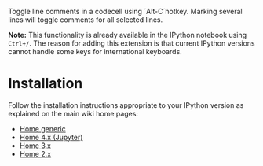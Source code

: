 Toggle line comments in a codecell using ´Alt-C´hotkey. Marking several lines will toggle comments for all selected lines.

**Note:** This functionality is already available in the IPython notebook using `Ctrl+/`. The reason for adding this extension is that current IPython versions cannot handle some keys for international keyboards.


Installation
============

Follow the installation instructions appropriate to your IPython version as explained on the main wiki home pages:
* [Home generic](Home)
* [Home 4.x (Jupyter)](Home-4.x-(Jupyter))
* [Home 3.x](Home-3.x)
* [Home 2.x](Home-2.x)
